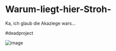 # Warum-liegt-hier-Stroh-
Ka, ich glaub die Akaziege wars...

#deadproject


![image](https://user-images.githubusercontent.com/73742423/164452508-7f5ab22b-599f-4163-818f-ba0468cd4e32.png)

